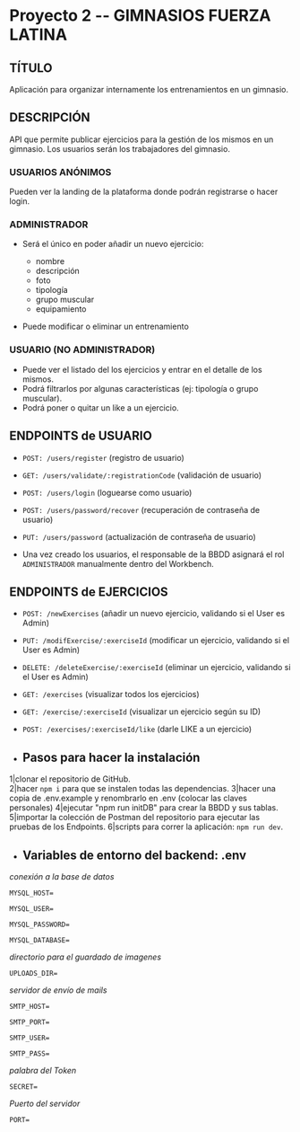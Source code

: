 # Proyecto 2 -- GIMNASIOS FUERZA LATINA

## TÍTULO

Aplicación para organizar internamente los entrenamientos en un gimnasio.

## DESCRIPCIÓN

API que permite publicar ejercicios para la gestión de los mismos en un
gimnasio. Los usuarios serán los trabajadores del gimnasio.

### USUARIOS ANÓNIMOS

Pueden ver la landing de la plataforma donde podrán registrarse o hacer login.

### ADMINISTRADOR

- Será el único en poder añadir un nuevo ejercicio:

  - nombre
  - descripción
  - foto
  - tipología
  - grupo muscular
  - equipamiento

- Puede modificar o eliminar un entrenamiento

### USUARIO (NO ADMINISTRADOR)

- Puede ver el listado del los ejercicios y entrar en el detalle de los mismos.
- Podrá filtrarlos por algunas características (ej: tipología o grupo muscular).
- Podrá poner o quitar un like a un ejercicio.

## ENDPOINTS de USUARIO

- `POST: /users/register` (registro de usuario)
- `GET: /users/validate/:registrationCode` (validación de usuario)
- `POST: /users/login` (loguearse como usuario)
- `POST: /users/password/recover` (recuperación de contraseña de usuario)
- `PUT: /users/password` (actualización de contraseña de usuario)

- Una vez creado los usuarios, el responsable de la BBDD asignará el rol `ADMINISTRADOR` manualmente dentro del Workbench.

## ENDPOINTS de EJERCICIOS

- `POST: /newExercises` (añadir un nuevo ejercicio, validando si el User es Admin)
- `PUT: /modifExercise/:exerciseId` (modificar un ejercicio, validando si el User es Admin)
- `DELETE: /deleteExercise/:exerciseId` (eliminar un ejercicio, validando si el User es Admin)
- `GET: /exercises` (visualizar todos los ejercicios)
- `GET: /exercise/:exerciseId` (visualizar un ejercicio según su ID)
- `POST: /exercises/:exerciseId/like` (darle LIKE a un ejercicio)

- ## Pasos para hacer la instalación

1|clonar el repositorio de GitHub.  
2|hacer `npm i` para que se instalen todas las dependencias.
3|hacer una copia de .env.example y renombrarlo en .env (colocar las claves personales)
4|ejecutar "npm run initDB" para crear la BBDD y sus tablas.
5|importar la colección de Postman del repositorio para ejecutar las pruebas de los Endpoints.
6|scripts para correr la aplicación: `npm run dev`.

- ## Variables de entorno del backend: .env

_conexión a la base de datos_

`MYSQL_HOST=`

`MYSQL_USER=`

`MYSQL_PASSWORD=`

`MYSQL_DATABASE=`

_directorio para el guardado de imagenes_

`UPLOADS_DIR=`

_servidor de envío de mails_

`SMTP_HOST=`

`SMTP_PORT=`

`SMTP_USER=`

`SMTP_PASS=`

_palabra del Token_

`SECRET=`

_Puerto del servidor_

`PORT=`
